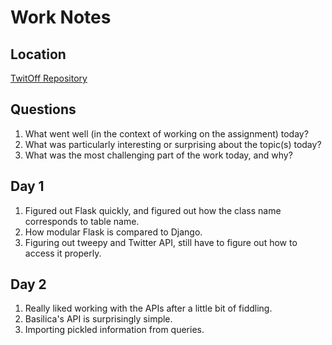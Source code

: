 # Work Notes

## Location

[TwitOff Repository](https://github.com/brit228/DS-Tweet-Off)

## Questions

1. What went well (in the context of working on the assignment) today?
2. What was particularly interesting or surprising about the topic(s) today?
3. What was the most challenging part of the work today, and why?

## Day 1

1. Figured out Flask quickly, and figured out how the class name corresponds to table name.
2. How modular Flask is compared to Django.
3. Figuring out tweepy and Twitter API, still have to figure out how to access it properly.

## Day 2

1. Really liked working with the APIs after a little bit of fiddling.
2. Basilica's API is surprisingly simple.
3. Importing pickled information from queries.
